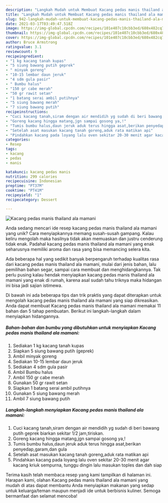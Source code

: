 ```yaml
---
description: "Langkah Mudah untuk Membuat Kacang pedas manis thailand ala mamani yang Sempurna"
title: "Langkah Mudah untuk Membuat Kacang pedas manis thailand ala mamani yang Sempurna"
slug: 942-langkah-mudah-untuk-membuat-kacang-pedas-manis-thailand-ala-mamani-yang-sempurna
date: 2021-03-17T03:49:47.518Z
image: https://img-global.cpcdn.com/recipes/101e407c10cbb3ed/680x482cq70/kacang-pedas-manis-thailand-ala-mamani-foto-resep-utama.jpg
thumbnail: https://img-global.cpcdn.com/recipes/101e407c10cbb3ed/680x482cq70/kacang-pedas-manis-thailand-ala-mamani-foto-resep-utama.jpg
cover: https://img-global.cpcdn.com/recipes/101e407c10cbb3ed/680x482cq70/kacang-pedas-manis-thailand-ala-mamani-foto-resep-utama.jpg
author: Bruce Armstrong
ratingvalue: 3.1
reviewcount: 9
recipeingredient:
- "1 kg kacang tanah kupas"
- "5 siung bawang putih geprek"
- " minyak goreng"
- "10-15 lembar daun jeruk"
- "4 sdm gula pasir"
- " Bumbu halus"
- "150 gr cabe merah"
- "50 gr rawit setan"
- "1 batang serai ambil putihnya"
- "5 siung bawang merah"
- "7 siung bawang putih"
recipeinstructions:
- "Cuci kacang tanah,siram dengan air mendidih yg sudah di beri bawang putih geprek biarkan sekitar 1/2 jam,tiriskan."
- "Goreng kacang hingga matang,jgn sampai gosong ya,!"
- "Tumis bumbu halus,daun jeruk aduk terus hingga asat,berikan penyedap,garam,dan gula"
- "Setelah asat masukan kacang tanah goreng,aduk rata matikan api"
- "Pindahkan kacang pada loyang lalu oven sekitar 20-30 menit agar kacang kriuk sempurna, tunggu dingin lalu masukan toples dan dah siap"
categories:
- Resep
tags:
- kacang
- pedas
- manis

katakunci: kacang pedas manis 
nutrition: 299 calories
recipecuisine: Indonesian
preptime: "PT37M"
cooktime: "PT41M"
recipeyield: "1"
recipecategory: Dessert

---
```



![Kacang pedas manis thailand ala mamani](https://img-global.cpcdn.com/recipes/101e407c10cbb3ed/680x482cq70/kacang-pedas-manis-thailand-ala-mamani-foto-resep-utama.jpg)

Anda sedang mencari ide resep kacang pedas manis thailand ala mamani yang unik? Cara menyiapkannya memang susah-susah gampang. Kalau keliru mengolah maka hasilnya tidak akan memuaskan dan justru cenderung tidak enak. Padahal kacang pedas manis thailand ala mamani yang enak seharusnya memiliki aroma dan rasa yang bisa memancing selera kita.

Ada beberapa hal yang sedikit banyak berpengaruh terhadap kualitas rasa dari kacang pedas manis thailand ala mamani, mulai dari jenis bahan, lalu pemilihan bahan segar, sampai cara membuat dan menghidangkannya. Tak perlu pusing kalau hendak menyiapkan kacang pedas manis thailand ala mamani yang enak di rumah, karena asal sudah tahu triknya maka hidangan ini bisa jadi sajian istimewa.




Di bawah ini ada beberapa tips dan trik praktis yang dapat diterapkan untuk mengolah kacang pedas manis thailand ala mamani yang siap dikreasikan. Anda dapat membuat Kacang pedas manis thailand ala mamani memakai 11 bahan dan 5 tahap pembuatan. Berikut ini langkah-langkah dalam menyiapkan hidangannya.

<!--inarticleads1-->

##### Bahan-bahan dan bumbu yang dibutuhkan untuk menyiapkan Kacang pedas manis thailand ala mamani:

1. Sediakan 1 kg kacang tanah kupas
1. Siapkan 5 siung bawang putih (geprek)
1. Ambil  minyak goreng
1. Sediakan 10-15 lembar daun jeruk
1. Sediakan 4 sdm gula pasir
1. Ambil  Bumbu halus
1. Ambil 150 gr cabe merah
1. Gunakan 50 gr rawit setan
1. Siapkan 1 batang serai ambil putihnya
1. Gunakan 5 siung bawang merah
1. Ambil 7 siung bawang putih




<!--inarticleads2-->

##### Langkah-langkah menyiapkan Kacang pedas manis thailand ala mamani:

1. Cuci kacang tanah,siram dengan air mendidih yg sudah di beri bawang putih geprek biarkan sekitar 1/2 jam,tiriskan.
1. Goreng kacang hingga matang,jgn sampai gosong ya,!
1. Tumis bumbu halus,daun jeruk aduk terus hingga asat,berikan penyedap,garam,dan gula
1. Setelah asat masukan kacang tanah goreng,aduk rata matikan api
1. Pindahkan kacang pada loyang lalu oven sekitar 20-30 menit agar kacang kriuk sempurna, tunggu dingin lalu masukan toples dan dah siap




Terima kasih telah membaca resep yang kami tampilkan di halaman ini. Harapan kami, olahan Kacang pedas manis thailand ala mamani yang mudah di atas dapat membantu Anda menyiapkan makanan yang sedap untuk keluarga/teman maupun menjadi ide untuk berbisnis kuliner. Semoga bermanfaat dan selamat mencoba!

